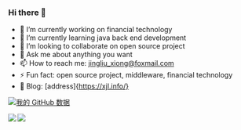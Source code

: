 ### Hi there 👋

- 🔭 I’m currently working on financial technology
- 🌱 I’m currently learning java back end development
- 👯 I’m looking to collaborate on open source project
- 💬 Ask me about anything you want
- 📫 How to reach me: jingliu_xiong@foxmail.com
- ⚡ Fun fact: open source project, middleware, financial technology
- 📰 Blog: [address]{https://xjl.info/}

[![我的 GitHub 数据](https://github-readme-stats.vercel.app/api?username=xjlgod)]()

<p align="right">
  <img align="left" src="https://stats.justsong.cn/api/zhihu?username=xiong-jing-liu" />
</p>


<p align="left">
  <img align="left" src="https://stats.justsong.cn/api/leetcode?username=human-garbage&cn=true" />
</p>
